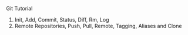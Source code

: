 Git Tutorial 

1. Init, Add, Commit, Status, Diff, Rm, Log
2. Remote Repositories, Push, Pull, Remote, Tagging, Aliases and Clone
